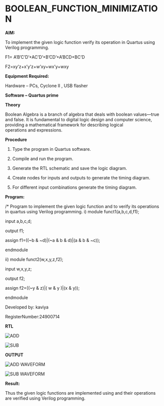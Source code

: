 # BOOLEAN_FUNCTION_MINIMIZATION

**AIM:**

To implement the given logic function verify its operation in Quartus using Verilog programming.

F1= A’B’C’D’+AC’D’+B’CD’+A’BCD+BC’D 

F2=xy’z+x’y’z+w’xy+wx’y+wxy

**Equipment Required:**

Hardware – PCs, Cyclone II , USB flasher

**Software – Quartus prime**

**Theory**

Boolean Algebra is a branch of algebra that deals with boolean values—true and false. It is fundamental to digital logic design and computer science, providing a mathematical framework for describing logical operations and expressions.


**Procedure**

1.	Type the program in Quartus software.

2.	Compile and run the program.

3.	Generate the RTL schematic and save the logic diagram.

4.	Create nodes for inputs and outputs to generate the timing diagram.

5.	For different input combinations generate the timing diagram.


**Program:**

/* Program to implement the given logic function and to verify its operations in quartus using Verilog programming. 
i)
module funct1(a,b,c,d,f1);

input a,b,c,d;

output f1;

assign f1=((~b & ~d)|(~a & b & d)|(a & b & ~c));

endmodule

ii)
module funct2(w,x,y,z,f2);

input w,x,y,z;

output f2;

assign f2=((~y & z)|( w & y )|(x & y));

endmodule


Developed by: kaviya

RegisterNumber:24900714


**RTL**

![ADD](https://github.com/user-attachments/assets/233b82f0-d755-4a30-8b5e-a8baa034beff)

![SUB](https://github.com/user-attachments/assets/2f9ab589-4183-46da-bb39-8caaea6c2ebd)



**OUTPUT**

![ADD WAVEFORM](https://github.com/user-attachments/assets/b0c45544-62eb-4c45-9ec8-cb38958bf632)

![SUB WAVEFORM](https://github.com/user-attachments/assets/3fc0a20b-0793-4def-a95c-6658d1a46553)


**Result:**

Thus the given logic functions are implemented using and their operations are verified using Verilog programming.

